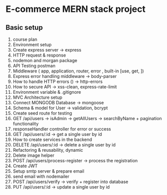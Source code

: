 # E-commerce MERN stack project

## Basic setup

1. course plan
2. Environment setup
3. Create express server -> express
4. HTTP request & response
5. nodemon and morgan package
6. API Testing postman
7. Middleware ( app, application, router, error , built-in [use, get, ])
8. Express error handling middleware -> body-parser
9. How to handle HTTP errors () -> http-errors
10. How to secure API -> xss-clean, express-rate-limit
11. Environment variable & .gitignore
12. MVC Architecture setup
13. Connect MONGODB Database -> mongoose
14. Schema & model for User -> validation, bcrypt
15. Create seed route for testing
16. GET /api/users -> isAdmin -> getAllUsers -> searchByName + pagination functionality
17. responseHandler controller for error or success
18. GET /api/users/:id -> get a single user by id
19. How to create services in the backend
20. DELETE /api/users/:id -> delete a single user by id
21. Refactoring & reusability, dynamic
22. Delete image helper
23. POST /api/users/process-register -> process the registration
24. Create JWT
25. Setup smtp server & prepare email
26. send email with nodemailer
27. POST /api/users/verify -> verify + register into database
28. PUT /api/users/:id -> update a single user by id
